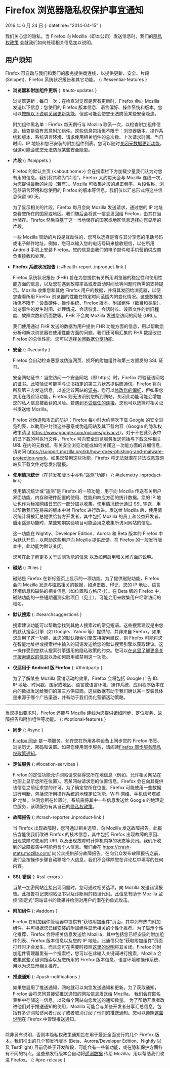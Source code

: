 # Firefox 浏览器隐私权保护事宜通知

2016 年 6 月 24 日
{: datetime="2014-04-15" }

我们关心您的隐私。当 Firefox 向 Mozilla（即本公司）发送信息时，我们的[隐私权政策](https://www.mozilla.org/privacy/) 会就我们如何处理相关信息加以说明。

## 用户须知

Firefox 可自动与我们和我们的服务提供商连线，以提供更新、安全、片段 (Snippet)、Firefox 系统状况报告和其它功能。
{: #essential-features }

* **浏览器和附加组件更新**
{: #auto-updates }

	浏览器更新：每日一次；在检查浏览器是否有更新时，Firefox 会向 Mozilla 发送以下信息：您使用的 Firefox 版本信息、语言偏好、操作系统和版本。您可以[按照以下说明关闭更新功能](https://support.mozilla.org/kb/how-stop-firefox-automatically-making-connections#w_auto-update-checking)，但这可能会使您无法防范某些安全隐患。

	附加组件黑名单：Firefox 每天例行与 Mozilla 联系一次，以检查附加组件信息，检查是否有恶意附加组件。这些信息包括但不限于：浏览器版本、操作系统和版本、系统语言环境、请求使用相关组件的总次数、上次请求时间、当日时间、IP 地址和您已安装的附加组件列表。您可以随时[关闭元数据更新功能](https://blog.mozilla.org/addons/how-to-opt-out-of-add-on-metadata-updates/)，但这可能会使您无法防范某些安全隐患。

* **片段**
{: #snippets }

	Firefox 的默认主页 (&lt;about:home&gt;) 会在搜索栏下方加载少量我们认为对您有用的信息。我们将其称为“片段”。Firefox 大约每天会与 Mozilla 连线一次，为您提供最新的片段（若有）。Mozilla 可收集片段的点击频率、片段名称、浏览器语言环境和您使用的 Firefox 的版本等信息。我们仅以汇总形式将这些信息保留 60 天。

	为了显示相关的片段，Firefox 每月会向 Mozilla 发送请求，通过您的 IP 地址查看您所在的国家或地区。我们随后会将这一信息发回给 Firefox，由其在当地储存。Firefox 然后将基于这一当地储存的国家或地区信息选择向您显示的片段。

	一些 Mozilla 赞助的片段是互动性的，您可以选择是否与其分享您的电话号码或电子邮件地址。例如，您可以输入您的电话号码来接收短信，以在所用 Android 手机上安装 Firefox。您的信息由我们的电子邮件和手机营销供应商负责接收和处理。

* **Firefox 系统状况报告**
{: #health-report .inproduct-link }

	Firefox 系统状况报告 (FHR) 旨在为您提供有关所用浏览器的稳定性和使用性能方面的信息，以及您在遇到故障率高或者启动时间长等问题时所需的支持提示。Mozilla 收集您和其他 Firefox 用户的数据，并将其发回给浏览器，以便您查看所用 Firefox 浏览器的性能在特定时间范围内的变化情况。这些数据包括但不限于：设备硬件、操作系统、Firefox 版本、附加组件（数目和类型）、浏览事件的发生时间、处理情况、会话恢复、会话时长、设置文件的新旧程度、故障次数和页面数等。FHR 不会向 Mozilla 发送您访问的网址 (URL)。

	我们使用通过 FHR 发送的数据为用户提供 FHR 功能方面的信息，用以帮助您分析和解决浏览器在使用性能方面的问题。我们还可用汇集的 FHR 数据改进 Firefox 的总体性能。您可以选择[关闭数据分享功能](https://support.mozilla.org/kb/firefox-health-report-understand-your-browser-perf#w_how-to-turn-data-sharing-on-or-off)。

* **安全**
{: #security }

	Firefox 会自动检查恶意或伪造网页、损坏的附加组件和第三方颁发的 SSL 证书。

	安全网站证书：当您访问一个安全网站（即 https）时，Firefox 将验证该网站的证书。此项验证可能需与证书指定的第三方状态提供商通信。Firefox 将向所及第三方发送信息，以鉴定该网站的[证书](https://support.mozilla.org/kb/secure-website-certificate)。您可以[修改您的偏好](https://support.mozilla.org/kb/advanced-settings-browsing-network-updates-encryption#w_certificates-tab)，但如果您禁用在线验证功能，Firefox 则无法识别您所到网站。关闭此功能可能会增加您的私人信息被截获的风险。若遇到[不受信任的连接](https://support.mozilla.org/kb/connection-untrusted-error-message)，您也可以选择将相关证书发送给 Mozilla。

	Firefox 对伪造和攻击的防护：Firefox 每小时大约两次下载 Google 的安全浏览列表，以助用户封锁这些恶意或伪造网站及其下载内容（Google 的隐私权政策请见 <https://www.google.com/policies/privacy/>）。对于不在此列表中的已下载的可执行文件，Firefox 可向安全浏览服务发送包括与下载文件相关 URL 在内的元数据。有关安全浏览功能或如何关闭这一功能方面的详细信息，请访问 <https://support.mozilla.org/kb/how-does-phishing-and-malware-protection-work>。如果您禁用这些功能，Firefox 将无法就潜在非法或恶意网站及下载文件对您发出警报。

* **使用情况统计**（在非发布版本中亦称“遥测”功能）
{: #telemetry .inproduct-link}

	使用情况统计或“遥测”是 Firefox 的一项功能，用于向 Mozilla 传送有关用户界面功能、内存和硬件配置的使用、性能和响应方面的统计数据。您的 IP 地址也作为标准网络日志的一部分加以收集。使用情况统计通过 SSL 输送，用以帮助我们在将来的版本中对 Firefox 进行改进。发送给 Mozilla 后，使用情况统计将被汇总提供给各方开发者，其中包括 Mozilla 的员工和公益开发者。启用遥测功能时，某些短期实验项目可能会用之收集所访问网站的信息。

	这一功能在 Nightly、Developer Edition、Aurora 和 Beta 版本的 Firefox 中为默认开启，以帮助这些用户向 Mozilla 提供反馈。在 Firefox 的一般发行版本中，此功能为默认关闭。

	您可[在此了解更多关于遥测功能的信息](https://support.mozilla.org/kb/send-performance-data-improve-firefox) 以及如何启用和关闭方面的说明。

* **磁贴**
{: #tiles }

	磁贴是 Firefox 在新标签页上显示的一项功能。为了提供磁贴功能，Firefox 会向 Mozilla 发送与磁贴相关的数据，如点击数、印记、您的 IP 地址、语言环境信息和磁贴的相关信息（如位置和方格尺寸）。在 Beta 版的 Firefox 中，磁贴功能的一些短期遥测实验项目（见上），可能会用来收集用户经常访问的域名。

* **默认搜索**
{: #searchsuggestions }

	搜索建议功能可以帮助您找到其他人搜索过的常见短语。这些搜索建议是由您的默认搜索引擎（如 Google、Yahoo 等）提供的，并非来自 Firefox。如果您启用了这一功能，且您的默认搜索引擎支持搜索建议，则 Firefox 可能将您在智能地址栏或搜索栏中输入的词语发送给您的默认搜索引擎以获取建议。这一操作受到您默认搜索引擎适用的隐私政策的约束。您可以[在这里了解更多关于搜索建议的信息](https://support.mozilla.org/kb/use-popular-search-suggestions-firefox-search-bar)以及如何启用或禁用这一功能。

* **仅适用于 Android 版 Firefox**
{: #thirdparty }

	为了了解某些 Mozilla 营销活动的效果，Firefox 会将包括 Google 广告 ID、IP 地址、时间戳、国家或地区、语言或语言环境、操作系统、应用程序版本在内的数据发送给我们的第三方供应商。这些数据有助于我们确认某一安装具体是来源于哪个广告渠道，并有助于我们优化营销活动策略。

---------------------------------------

当您提出要求时，Firefox 还能与 Mozilla 连线为您提供诸如同步、定位服务、故障报告和附加组件等功能。
{: #optional-features }

* **同步**
{: #sync }

	[Firefox 同步](https://www.mozilla.org/firefox/sync/) 是一项服务，允许您在所用各种设备上同步您的 Firefox 书签、浏览历史、密码和设置。如果您使用同步服务，请阅读[Firefox 同步服务隐私权政策通知](https://accounts.firefox.com/legal/privacy)。

* **定位服务**
{: #location-services }

	Firefox 的定位功能允许网站请求获得您所在地信息（例如，允许相关网站在地图上显示您所在位置）。若某网站请求您的位置信息，Firefox 会在向其提供该信息之前征求您的许可。为了确定您所在位置，Firefox 可能使用一些数据进行判断，包括您所用操作系统的地理定位功能、WiFi 网络、手机信号塔或 IP 地址。估测您所在位置时，系统需将其中一些信息发送给 Google 的地理定位服务，该项服务有其自己的[隐私权政策](https://www.google.com/privacy/lsf.html)。

* **故障报告**
{: #crash-reporter .inproduct-link }

	当 Firefox 出现故障时，您可通过相关选项，向 Mozilla 发送故障报告。此报告含能使我们改进 Firefox 的技术信息，其中包括 Firefox 出现故障的原因、出现故障时使用的 URL 以及出现故障时计算机内存的状态等资讯。我们所收到的故障报告中可能包含个人信息。我们会在 <https://crash-stats.mozilla.com/> 向公众提供部分故障报告。在向公众发布故障报告之前，我们会按操作步骤自动移除个人信息。我们不会移除您在评论栏中填写的任何内容。

* **SSL 错误**
{: #ssl-errors }

	当某一加密网站连接出现问题时，您可通过相关选项，向 Mozilla 发送错误报告。此报告将记录网站证书以及诊断用的错误代码。此信息有助于 Mozilla 监控“固定式”网站证书的效果并检测对用户的潜在钓鱼式攻击。

* **附加组件**
{: #addons }

	Firefox 在附加组件管理器中提供有“获取附加组件”页面，其中列有热门附加组件，并可根据您已经安装的附加组件显示相关的个性化推荐。为了显示个性化推荐，Firefox 会将相关信息发送给 Mozilla，其中包括您已经安装的附加组件列表、Firefox 版本信息以及您的 IP 地址。此通信只在“获取附加组件”页面打开时才会发生，而且您可在需要时按照[这里的说明](https://blog.mozilla.org/addons/how-to-opt-out-of-add-on-metadata-updates/)将其关闭。Firefox 的附加组件管理器里有一个搜索栏，您可以在此输入关键词进行搜索，Mozilla 会收集这些关键词搜索以及您所用的 Firefox 版本信息、语言环境和操作系统，用以为您显示相关推荐。

* **推送通知**
{: #push-notifications }

	如果您启用了推送通知，网站就可以向您发送通知和更新。为了获取通知，Firefox 会将您同意接受推送通知的网站信息发送给 Mozilla。 我们会在匿名表格中存储这一信息，以及每个网站向您发送的通知数量。 为了帮助开发者改进他们对于推送通知的使用，Mozilla 可能会与某些开发者分享汇总信息，包括有多少网站访问者订阅了或者取消订阅了他们的推送通知。您可以遵照[这些说明](https://support.mozilla.org/kb/push-notifications-firefox)在 Firefox 中管理推送通知。
	
##

除非另有说明，否则本隐私权政策通知旨在用于最近全面发行的几个 Firefox 版本。我们推出的几个预发行版本 (Beta、Aurora/Developer Edition、Nightly 以及 TestFlight) 目前仍处于开发阶段，可能会有一些新功能，或在隐私保护方面各有不同的特点。这些预发行版本会自动将[遥测数据](https://gecko.readthedocs.io/en/latest/toolkit/components/telemetry/telemetry/index.html) 传给 Mozilla，用以帮助我们改进 Firefox。
{: #pre-release }
